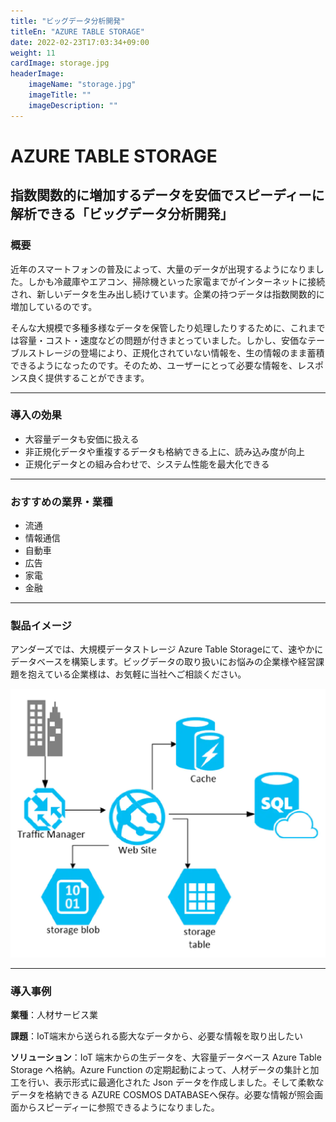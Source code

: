 ```yaml
---
title: "ビッグデータ分析開発"
titleEn: "AZURE TABLE STORAGE"
date: 2022-02-23T17:03:34+09:00
weight: 11
cardImage: storage.jpg
headerImage:
    imageName: "storage.jpg"
    imageTitle: ""
    imageDescription: ""
---
```


# AZURE TABLE STORAGE

## 指数関数的に増加するデータを安価でスピーディーに解析できる「ビッグデータ分析開発」

### 概要

近年のスマートフォンの普及によって、大量のデータが出現するようになりました。しかも冷蔵庫やエアコン、掃除機といった家電までがインターネットに接続され、新しいデータを生み出し続けています。企業の持つデータは指数関数的に増加しているのです。

そんな大規模で多種多様なデータを保管したり処理したりするために、これまでは容量・コスト・速度などの問題が付きまとっていました。しかし、安価なテーブルストレージの登場により、正規化されていない情報を、生の情報のまま蓄積できるようになったのです。そのため、ユーザーにとって必要な情報を、レスポンス良く提供することができます。

***

### 導入の効果

- 大容量データも安価に扱える
- 非正規化データや重複するデータも格納できる上に、読み込み度が向上
- 正規化データとの組み合わせで、システム性能を最大化できる

***

### おすすめの業界・業種

- 流通
- 情報通信
- 自動車
- 広告
- 家電
- 金融

***

### 製品イメージ

アンダーズでは、大規模データストレージ Azure Table Storageにて、速やかにデータベースを構築します。ビッグデータの取り扱いにお悩みの企業様や経営課題を抱えている企業様は、お気軽に当社へご相談ください。

![ Image is not Available !](table-storage.webp)

***

### 導入事例

**業種**：人材サービス業  

**課題**：IoT端末から送られる膨大なデータから、必要な情報を取り出したい  

**ソリューション**：IoT 端末からの生データを、大容量データベース Azure Table Storage へ格納。Azure Function の定期起動によって、人材データの集計と加工を行い、表示形式に最適化された Json データを作成しました。そして柔軟なデータを格納できる AZURE COSMOS DATABASEへ保存。必要な情報が照会画面からスピーディーに参照できるようになりました。